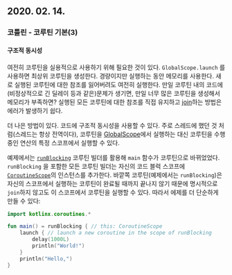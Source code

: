 ## 2020. 02. 14.

### 코틀린 - 코루틴 기본(3)

#### 구조적 동시성

여전히 코루틴을 실용적으로 사용하기 위해 필요한 것이 있다. `GlobalScope.launch` 를 사용하면 최상위 코루틴을 생성한다. 경량이지만 실행하는 동안 메모리를 사용한다. 새로 실행된 코루틴에 대한 참조를 잃어버려도 여전히 실행한다. 만일 코루틴 내의 코드에 (비정상적으로 긴 딜레이 등과 같은)문제가 생기면, 만일 너무 많은 코루틴을 생성해서 메모리가 부족하면? 실행된 모든 코루틴에 대한 참조를 직접 유지하고 [join][kt-join]하는 방법은 에러가 발생하기 쉽다.

더 나은 방법이 있다. 코드에 구조적 동시성을 사용할 수 있다. 주로 스레드에 했던 것 처럼(스레드는 항상 전역이다), 코루틴을 [GlobalScope][kt-global-scope]에서 실행하는 대신 코루틴을 수행중인 연산의 특정 스코프에서 실행할 수 있다.

예제에서는 [`runBlocking`][kt-run-blocking] 코루틴 빌더를 활용해 `main` 함수가 코루틴으로 바뀌었었다. `runBlocking` 을 포함한 모든 코루틴 빌더는 자신의 코드 블럭 스코프에 [`CoroutineScope`][kt-coroutine-scope]의 인스턴스를 추가한다. 바깥쪽 코루틴(예제에서는 `runBlocking`)은 자신의 스코프에서 실행하는 코루틴이 완료될 때까지 끝나지 않기 때문에 명시적으로 `join`하지 않고도 이 스코프에서 코루틴을 실행할 수 있다. 따라서 에제를 더 단순하게 만들 수 있다:

```kotlin
import kotlinx.coroutines.*

fun main() = runBlocking { // this: CoroutineScope
    launch { // launch a new coroutine in the scope of runBlocking
        delay(1000L)
        println("World!")
    }
    println("Hello,")
}
```

[kt-join]: https://kotlin.github.io/kotlinx.coroutines/kotlinx-coroutines-core/kotlinx.coroutines/-job/join.html
[kt-global-scope]: https://kotlin.github.io/kotlinx.coroutines/kotlinx-coroutines-core/kotlinx.coroutines/-global-scope/index.html
[kt-run-blocking]: https://kotlin.github.io/kotlinx.coroutines/kotlinx-coroutines-core/kotlinx.coroutines/run-blocking.html
[kt-coroutine-scope]: https://kotlin.github.io/kotlinx.coroutines/kotlinx-coroutines-core/kotlinx.coroutines/coroutine-scope.html